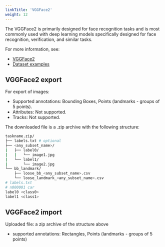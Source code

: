 ```yaml
---
linkTitle: 'VGGFace2'
weight: 12
---
```


The VGGFace2 is primarily designed for face recognition tasks and is
most commonly used with deep learning models specifically designed for face recognition,
verification, and similar tasks.

For more information, see:

- [VGGFace2](https://github.com/ox-vgg/vgg_face2)
- [Dataset examples](https://github.com/cvat-ai/datumaro/tree/v0.3/tests/assets/vgg_face2_dataset)

## VGGFace2 export

For export of images:

- Supported annotations: Bounding Boxes, Points (landmarks - groups of 5 points).
- Attributes: Not supported.
- Tracks: Not supported.

The downloaded file is a .zip archive with the following structure:

```bash
taskname.zip/
├── labels.txt # optional
├── <any_subset_name>/
|   ├── label0/
|   |   └── image1.jpg
|   └── label1/
|       └── image2.jpg
└── bb_landmark/
    ├── loose_bb_<any_subset_name>.csv
    └── loose_landmark_<any_subset_name>.csv
# labels.txt
# n000001 car
label0 <class0>
label1 <class1>
```

## VGGFace2 import

Uploaded file: a zip archive of the structure above

- supported annotations: Rectangles, Points (landmarks - groups of 5 points)
